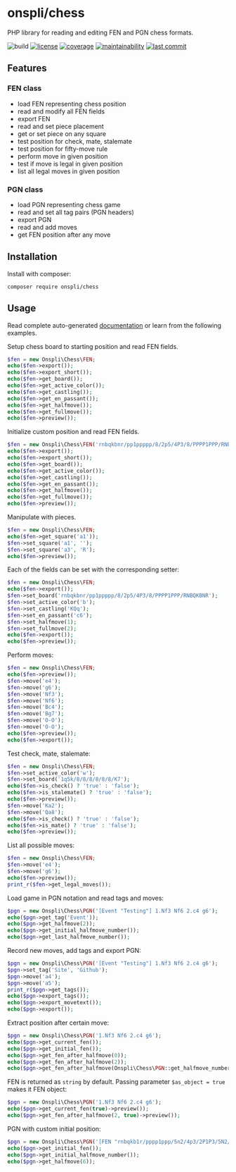 # onspli/chess
PHP library for reading and editing FEN and PGN chess formats.

![build](https://github.com/onspli/chess/actions/workflows/build.yml/badge.svg) [![license](https://img.shields.io/github/license/onspli/chess?label=license)](https://github.com/onspli/chess/blob/master/LICENSE) [![coverage](https://coveralls.io/repos/github/onspli/chess/badge.svg?branch=master)](https://coveralls.io/github/onspli/chess?branch=master) [![maintainability](https://api.codeclimate.com/v1/badges/4c2f7aaf563a1f492c21/maintainability)](https://codeclimate.com/github/onspli/chess/maintainability) [![last commit](https://img.shields.io/github/last-commit/onspli/chess)](https://github.com/onspli/chess)

## Features
### FEN class
 - load FEN representing chess position
 - read and modify all FEN fields
 - export FEN
 - read and set piece placement
 - get or set piece on any square
 - test position for check, mate, stalemate
 - test position for fifty-move rule
 - perform move in given position
 - test if move is legal in given position
 - list all legal moves in given position

### PGN class
 - load PGN representing chess game
 - read and set all tag pairs (PGN headers)
 - export PGN
 - read and add moves
 - get FEN position after any move

## Installation
Install with composer:
```
composer require onspli/chess
```

## Usage

Read complete auto-generated [documentation](docs) or learn from the following examples.

Setup chess board to starting position and read FEN fields.
``` php
$fen = new Onspli\Chess\FEN;
echo($fen->export());
echo($fen->export_short());
echo($fen->get_board());
echo($fen->get_active_color());
echo($fen->get_castling());
echo($fen->get_en_passant());
echo($fen->get_halfmove());
echo($fen->get_fullmove());
echo($fen->preview());
```

Initialize custom position and read FEN fields.
``` php
$fen = new Onspli\Chess\FEN('rnbqkbnr/pp1ppppp/8/2p5/4P3/8/PPPP1PPP/RNBQKBNR b KQq c6 1 2');
echo($fen->export());
echo($fen->export_short());
echo($fen->get_board());
echo($fen->get_active_color());
echo($fen->get_castling());
echo($fen->get_en_passant());
echo($fen->get_halfmove());
echo($fen->get_fullmove());
echo($fen->preview());
```

Manipulate with pieces.
``` php
$fen = new Onspli\Chess\FEN;
echo($fen->get_square('a1'));
$fen->set_square('a1', '');
$fen->set_square('a3', 'R');
echo($fen->preview());
```

Each of the fields can be set with the corresponding setter:
``` php
$fen = new Onspli\Chess\FEN;
echo($fen->export());
$fen->set_board('rnbqkbnr/pp1ppppp/8/2p5/4P3/8/PPPP1PPP/RNBQKBNR');
$fen->set_active_color('b');
$fen->set_castling('KQq');
$fen->set_en_passant('c6');
$fen->set_halfmove(1);
$fen->set_fullmove(2);
echo($fen->export());
echo($fen->preview());
```

Perform moves:
``` php
$fen = new Onspli\Chess\FEN;
echo($fen->preview());
$fen->move('e4');
$fen->move('g6');
$fen->move('Nf3');
$fen->move('Nf6');
$fen->move('Bc4');
$fen->move('Bg7');
$fen->move('O-O');
$fen->move('O-O');
echo($fen->preview());
echo($fen->export());
```

Test check, mate, stalemate:
``` php
$fen = new Onspli\Chess\FEN;
$fen->set_active_color('w');
$fen->set_board('1q5k/8/8/8/8/8/8/K7');
echo($fen->is_check() ? 'true' : 'false');
echo($fen->is_stalemate() ? 'true' : 'false');
echo($fen->preview());
$fen->move('Ka2');
$fen->move('Qa8');
echo($fen->is_check() ? 'true' : 'false');
echo($fen->is_mate() ? 'true' : 'false');
echo($fen->preview());
```

List all possible moves:
``` php
$fen = new Onspli\Chess\FEN;
$fen->move('e4');
$fen->move('g6');
echo($fen->preview());
print_r($fen->get_legal_moves());
```

Load game in PGN notation and read tags and moves:
``` php
$pgn = new Onspli\Chess\PGN('[Event "Testing"] 1.Nf3 Nf6 2.c4 g6');
echo($pgn->get_tag('Event'));
echo($pgn->get_halfmove(2));
echo($pgn->get_initial_halfmove_number());
echo($pgn->get_last_halfmove_number());
```

Record new moves, add tags and export PGN:
``` php
$pgn = new Onspli\Chess\PGN('[Event "Testing"] 1.Nf3 Nf6 2.c4 g6');
$pgn->set_tag('Site', 'Github');
$pgn->move('a4');
$pgn->move('a5');
print_r($pgn->get_tags());
echo($pgn->export_tags());
echo($pgn->export_movetext());
echo($pgn->export());
```

Extract position after certain move:
``` php
$pgn = new Onspli\Chess\PGN('1.Nf3 Nf6 2.c4 g6');
echo($pgn->get_current_fen());
echo($pgn->get_initial_fen());
echo($pgn->get_fen_after_halfmove(0));
echo($pgn->get_fen_after_halfmove(2));
echo($pgn->get_fen_after_halfmove(Onspli\Chess\PGN::get_halfmove_number(1, 'b')));
```

FEN is returned as `string` by default. Passing parameter `$as_object = true` makes it FEN object:
``` php
$pgn = new Onspli\Chess\PGN('1.Nf3 Nf6 2.c4 g6');
echo($pgn->get_current_fen(true)->preview());
echo($pgn->get_fen_after_halfmove(2, true)->preview());
```

PGN with custom initial position:
``` php
$pgn = new Onspli\Chess\PGN('[FEN "rnbqkb1r/pppp1ppp/5n2/4p3/2P1P3/5N2/PP1P1PPP/RNBQKB1R b KQkq - 0 3"] 3... Nc6 4. Qb3');
echo($pgn->get_initial_fen());
echo($pgn->get_initial_halfmove_number());
echo($pgn->get_halfmove(6));
```
